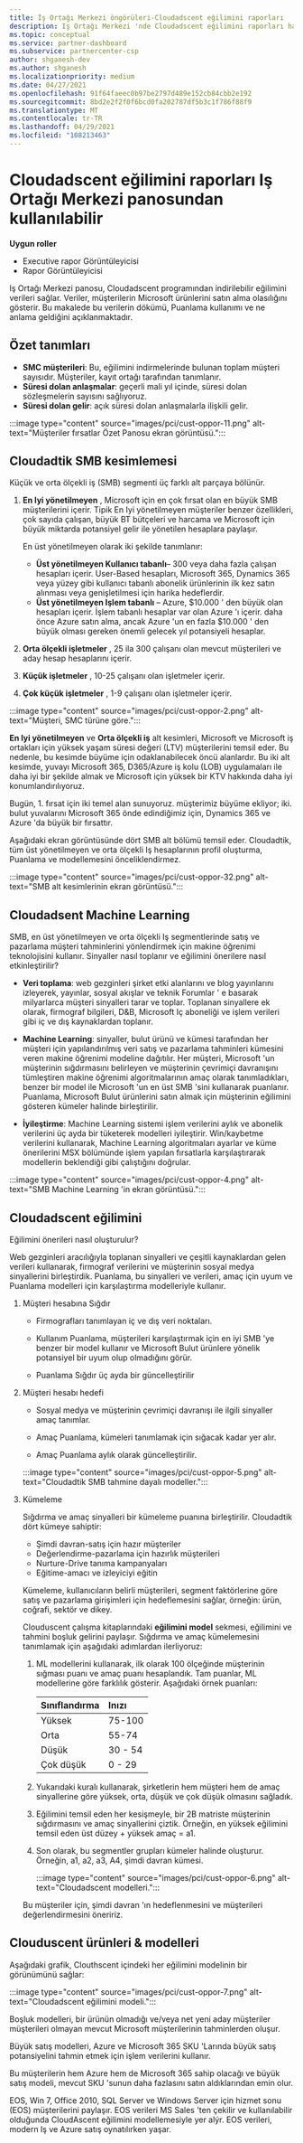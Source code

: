 ```yaml
---
title: İş Ortağı Merkezi öngörüleri-Cloudadscent eğilimini raporları
description: Iş Ortağı Merkezi 'nde Cloudadscent eğilimini raporları hakkında bilgi edinin. Microsoft ürünlerini satın almak için bir müşterinin eğilimini hakkında bilgiler içerir.
ms.topic: conceptual
ms.service: partner-dashboard
ms.subservice: partnercenter-csp
author: shganesh-dev
ms.author: shganesh
ms.localizationpriority: medium
ms.date: 04/27/2021
ms.openlocfilehash: 91f64faeec0b97be2797d489e152cb84cbb2e192
ms.sourcegitcommit: 8bd2e2f2f0f6bcd0fa202787df5b3c1f786f88f9
ms.translationtype: MT
ms.contentlocale: tr-TR
ms.lasthandoff: 04/29/2021
ms.locfileid: "108213463"
---
```

# <a name="cloudascent-propensity-reports-available-from-partner-center-dashboard"></a>Cloudadscent eğilimini raporları Iş Ortağı Merkezi panosundan kullanılabilir

**Uygun roller**

- Executive rapor Görüntüleyicisi
- Rapor Görüntüleyicisi

Iş Ortağı Merkezi panosu, Cloudadscent programından indirilebilir eğilimini verileri sağlar. Veriler, müşterilerin Microsoft ürünlerini satın alma olasılığını gösterir.  Bu makalede bu verilerin dökümü, Puanlama kullanımı ve ne anlama geldiğini açıklanmaktadır.

## <a name="summary-definitions"></a>Özet tanımları

- **SMC müşterileri**: Bu, eğilimini indirmelerinde bulunan toplam müşteri sayısıdır.  Müşteriler, kayıt ortağı tarafından tanımlanır.
- **Süresi dolan anlaşmalar**: geçerli mali yıl içinde, süresi dolan sözleşmelerin sayısını sağlıyoruz.
- **Süresi dolan gelir**: açık süresi dolan anlaşmalarla ilişkili gelir.

:::image type="content" source="images/pci/cust-oppor-11.png" alt-text="Müşteriler fırsatlar Özet Panosu ekran görüntüsü.":::

## <a name="cloudascent-smb-segmentation"></a>Cloudadtik SMB kesimlemesi

Küçük ve orta ölçekli iş (SMB) segmenti üç farklı alt parçaya bölünür.

1. **En Iyi yönetilmeyen** , Microsoft için en çok fırsat olan en büyük SMB müşterilerini içerir. Tipik En Iyi yönetilmeyen müşteriler benzer özellikleri, çok sayıda çalışan, büyük BT bütçeleri ve harcama ve Microsoft için büyük miktarda potansiyel gelir ile yönetilen hesaplara paylaşır.

   En üst yönetilmeyen olarak iki şekilde tanımlanır:

   - **Üst yönetilmeyen Kullanıcı tabanlı**– 300 veya daha fazla çalışan hesapları içerir. User-Based hesapları, Microsoft 365, Dynamics 365 veya yüzey gibi kullanıcı tabanlı abonelik ürünlerinin ilk kez satın alınması veya genişletilmesi için harika hedeflerdir.
   - **Üst yönetilmeyen Işlem tabanlı** – Azure, $10.000 ' den büyük olan hesapları içerir. İşlem tabanlı hesaplar var olan Azure 'ı içerir. daha önce Azure satın alma, ancak Azure 'un en fazla $10.000 ' den büyük olması gereken önemli gelecek yıl potansiyeli hesaplar.

2. **Orta ölçekli işletmeler** , 25 ila 300 çalışanı olan mevcut müşterileri ve aday hesap hesaplarını içerir.

3. **Küçük işletmeler** , 10-25 çalışanı olan işletmeler içerir.

4. **Çok küçük işletmeler** , 1-9 çalışanı olan işletmeler içerir.

:::image type="content" source="images/pci/cust-oppor-2.png" alt-text="Müşteri, SMC türüne göre.":::

**En Iyi yönetilmeyen** ve **Orta ölçekli iş** alt kesimleri, Microsoft ve Microsoft iş ortakları için yüksek yaşam süresi değeri (LTV) müşterilerini temsil eder. Bu nedenle, bu kesimde büyüme için odaklanabilecek öncü alanlardır. Bu iki alt kesimde, yuvayı Microsoft 365, D365/Azure iş kolu (LOB) uygulamaları ile daha iyi bir şekilde almak ve Microsoft için yüksek bir KTV hakkında daha iyi konumlandırılıyoruz.

Bugün, 1. fırsat için iki temel alan sunuyoruz. müşterimiz büyüme ekliyor; iki. bulut yuvalarını Microsoft 365 önde edindiğimiz için, Dynamics 365 ve Azure 'da büyük bir fırsattır.

Aşağıdaki ekran görüntüsünde dört SMB alt bölümü temsil eder. Cloudadtik, tüm üst yönetilmeyen ve orta ölçekli Iş hesaplarının profil oluşturma, Puanlama ve modellemesini önceliklendirmez.

:::image type="content" source="images/pci/cust-oppor-32.png" alt-text="SMB alt kesimlerinin ekran görüntüsü.":::

## <a name="cloudascent-machine-learning"></a>Cloudadsent Machine Learning

SMB, en üst yönetilmeyen ve orta ölçekli Iş segmentlerinde satış ve pazarlama müşteri tahminlerini yönlendirmek için makine öğrenimi teknolojisini kullanır. Sinyaller nasıl toplanır ve eğilimini önerilere nasıl etkinleştirilir?

- **Veri toplama**: web gezginleri şirket etki alanlarını ve blog yayınlarını izleyerek, yayınlar, sosyal akışlar ve teknik Forumlar ' e basarak milyarlarca müşteri sinyalleri tarar ve toplar.  Toplanan sinyallere ek olarak, firmograf bilgileri, D&B, Microsoft Iç aboneliği ve işlem verileri gibi iç ve dış kaynaklardan toplanır.

- **Machine Learning**: sinyaller, bulut ürünü ve kümesi tarafından her müşteri için yapılandırılmış veri satış ve pazarlama tahminleri kümesini veren makine öğrenimi modeline dağıtılır.  Her müşteri, Microsoft 'un müşterinin sığdırmasını belirleyen ve müşterinin çevrimiçi davranışını tümleştiren makine öğrenimi algoritmalarının amaç olarak tanımladıkları, benzer bir model ile Microsoft 'un en üst SMB 'sini kullanarak puanlanır. Puanlama, Microsoft Bulut ürünlerini satın almak için müşterinin eğilimini gösteren kümeler halinde birleştirilir.

- **İyileştirme**: Machine Learning sistemi işlem verilerini aylık ve abonelik verilerini üç ayda bir tüketerek modelleri iyileştirir.  Win/kaybetme verilerini kullanarak, Machine Learning algoritmaları ayarlar ve küme önerilerini MSX bölümünde işlem yapılan fırsatlarla karşılaştırarak modellerin beklendiği gibi çalıştığını doğrular.

:::image type="content" source="images/pci/cust-oppor-4.png" alt-text="SMB Machine Learning 'in ekran görüntüsü.":::

## <a name="cloudascent-propensity"></a>Cloudadscent eğilimini

Eğilimini önerileri nasıl oluşturulur?

Web gezginleri aracılığıyla toplanan sinyalleri ve çeşitli kaynaklardan gelen verileri kullanarak, firmograf verilerini ve müşterinin sosyal medya sinyallerini birleştirdik.  Puanlama, bu sinyalleri ve verileri, amaç için uyum ve Puanlama modelleri için karşılaştırma modelleriyle kullanır.

1. Müşteri hesabına Sığdır

   - Firmografları tanımlayan iç ve dış veri noktaları.

   - Kullanım Puanlama, müşterileri karşılaştırmak için en iyi SMB 'ye benzer bir model kullanır ve Microsoft Bulut ürünlere yönelik potansiyel bir uyum olup olmadığını görür.

   - Puanlama Sığdır üç ayda bir güncelleştirilir

2. Müşteri hesabı hedefi

   - Sosyal medya ve müşterinin çevrimiçi davranışı ile ilgili sinyaller amaç tanımlar.

   - Amaç Puanlama, kümeleri tanımlamak için sığacak kadar yer alır.

   - Amaç Puanlama aylık olarak güncelleştirilir.

   :::image type="content" source="images/pci/cust-oppor-5.png" alt-text="Cloudadtik SMB tahmine dayalı modeller.":::

3. Kümeleme

   Sığdırma ve amaç sinyalleri bir kümeleme puanına birleştirilir. Cloudadtik dört kümeye sahiptir:

      - Şimdi davran-satış için hazır müşteriler
      - Değerlendirme-pazarlama için hazırlık müşterileri
      - Nurture-Drive tanıma kampanyaları
      - Eğitime-amacı ve izleyiciyi eğitin

   Kümeleme, kullanıcıların belirli müşterileri, segment faktörlerine göre satış ve pazarlama girişimleri için hedeflemesini sağlar, örneğin: ürün, coğrafi, sektör ve dikey.

   Clouduscent çalışma kitaplarındaki **eğilimini model** sekmesi, eğilimini ve tahmini boşluk gelirini paylaşır. Sığdırma ve amaç kümelemesini tanımlamak için aşağıdaki adımlardan ilerliyoruz:

      1. ML modellerini kullanarak, ilk olarak 100 ölçeğinde müşterinin sığması puanı ve amaç puanı hesaplandık.  Tam puanlar, ML modellerine göre farklılık gösterir.  Aşağıdaki örnek puanları:

         |**Sınıflandırma**|**Inızı**|
         |---------|:---------|
         |Yüksek|75-100|
         |Orta|55-74|
         |Düşük|30 - 54|
         |Çok düşük|0 - 29|

      2. Yukarıdaki kuralı kullanarak, şirketlerin hem müşteri hem de amaç sinyallerine göre yüksek, orta, düşük ve çok düşük olmasını sağladık.

      3. Eğilimini temsil eden her kesişmeyle, bir 2B matriste müşterinin sığdırmasını ve amaç sinyallerini çiztik. Örneğin, en yüksek eğilimini temsil eden üst düzey + yüksek amaç = a1.

      4. Son olarak, bu segmentler grupları kümeler halinde oluşturur.  Örneğin, a1, a2, a3, A4, şimdi davran kümesi.

         :::image type="content" source="images/pci/cust-oppor-6.png" alt-text="Cloudadscent modelleri.":::

   Bu müşteriler için, şimdi davran 'ın hedeflenmesini ve müşterileri değerlendirmesini öneririz.

## <a name="cloudascent-products--models"></a>Clouduscent ürünleri & modelleri

Aşağıdaki grafik, Clouthscent içindeki her eğilimini modelinin bir görünümünü sağlar:

:::image type="content" source="images/pci/cust-oppor-7.png" alt-text="Cloudadscent eğilimini modeli.":::

Boşluk modelleri, bir ürünün olmadığı ve/veya net yeni aday müşteriler müşterileri olmayan mevcut Microsoft müşterilerinin tahminlerden oluşur.

Büyük satış modelleri, Azure ve Microsoft 365 SKU 'Larında büyük satış potansiyelini tahmin etmek için işlem verilerini kullanır.

Bu müşterilerin hem Azure hem de Microsoft 365 sahip olacağı ve büyük satış modeli, mevcut SKU 'sunun daha fazlasını satın aldıklarından emin olur.

EOS, Win 7, Office 2010, SQL Server ve Windows Server için hizmet sonu (EOS) müşterilerini paylaşır. EOS verileri MS Sales 'ten çekilir ve kullanılabilir olduğunda CloudAscent eğilimini modellemesiyle yer alýr. EOS verileri, modern Iş ve Azure satış oynatılırken yaşar.
